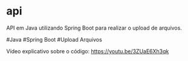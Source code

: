 # api

API em Java utilizando Spring Boot para realizar o upload de arquivos.


#Java
#Spring Boot
#Upload Arquivos

Vídeo explicativo sobre o código: https://youtu.be/3ZUaE6Xh3qk
